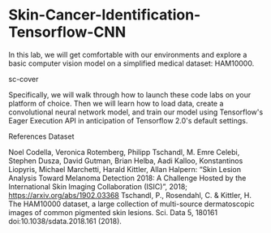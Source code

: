 
# Skin-Cancer-Identification-Tensorflow-CNN

In this lab, we will get comfortable with our environments and explore a basic computer vision model on a simplified medical dataset: HAM10000.

sc-cover

Specifically, we will walk through how to launch these code labs on your platform of choice. Then we will learn how to load data, create a convolutional neural network model, and train our model using Tensorflow's Eager Execution API in anticipation of Tensorflow 2.0's default settings.

References
Dataset

Noel Codella, Veronica Rotemberg, Philipp Tschandl, M. Emre Celebi, Stephen Dusza, David Gutman, Brian Helba, Aadi Kalloo, Konstantinos Liopyris, Michael Marchetti, Harald Kittler, Allan Halpern: “Skin Lesion Analysis Toward Melanoma Detection 2018: A Challenge Hosted by the International Skin Imaging Collaboration (ISIC)”, 2018; https://arxiv.org/abs/1902.03368
Tschandl, P., Rosendahl, C. & Kittler, H. The HAM10000 dataset, a large collection of multi-source dermatoscopic images of common pigmented skin lesions. Sci. Data 5, 180161 doi:10.1038/sdata.2018.161 (2018).
